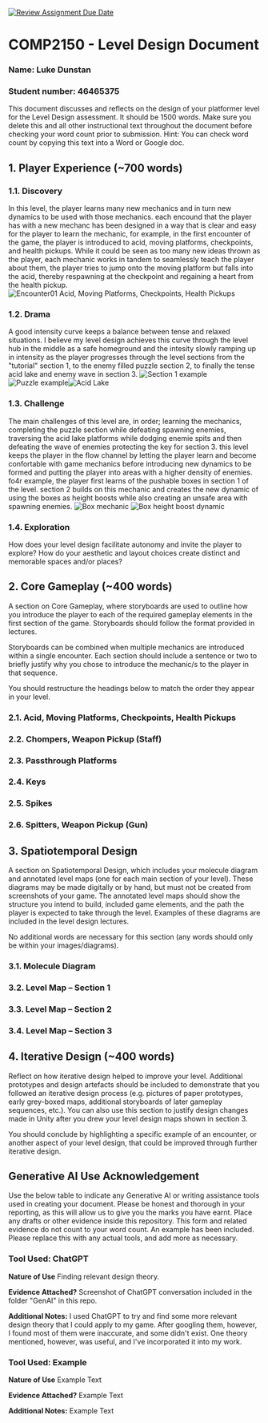 [![Review Assignment Due Date](https://classroom.github.com/assets/deadline-readme-button-24ddc0f5d75046c5622901739e7c5dd533143b0c8e959d652212380cedb1ea36.svg)](https://classroom.github.com/a/YyUO0xtt)
# COMP2150  - Level Design Document
### Name: Luke Dunstan
### Student number: 46465375 

This document discusses and reflects on the design of your platformer level for the Level Design assessment. It should be 1500 words. Make sure you delete this and all other instructional text throughout the document before checking your word count prior to submission. Hint: You can check word count by copying this text into a Word or Google doc.

## 1. Player Experience (~700 words)

### 1.1. Discovery

In this level, the player learns many new mechanics and in turn new dynamics to be used with those mechanics. each encound that the player has with a new mechanc has been designed in a way that is clear and easy for the player to learn the mechanic, for example, in the first encounter of the game, the player is introduced to acid, moving platforms, checkpoints, and health pickups. While it could be seen as too many new ideas thrown as the player, each mechanic works in tandem to seamlessly teach the player about them, the player tries to jump onto the moving platform but falls into the acid, thereby respawning at the checkpoint and regaining a heart from the health pickup.
![Encounter01 Acid, Moving Platforms, Checkpoints, Health Pickups](DocImages/Encounter01.png)


### 1.2. Drama

A good intensity curve keeps a balance between tense and relaxed situations. I believe my level design achieves this curve through the level hub in the middle as a safe homeground and the intesity slowly ramping up in intensity as the player progresses through the level sections from the "tutorial" section 1, to the enemy filled puzzle section 2, to finally the tense acid lake and enemy wave in section 3. 
 ![Section 1 example](DocImages/Section%201.png) ![Puzzle example](DocImages/Puzzle.png)![Acid Lake](DocImages/Acid%20lake.png)

### 1.3. Challenge

The main challenges of this level are, in order; learning the mechanics, completing the puzzle section while defeating spawning enemies, traversing the acid lake platforms while dodging enemie spits and then defeating the wave of enemies protecting the key for section 3. this level keeps the player in the flow channel by letting the player learn and become confortable with game mechanics before introducing new dynamics to be formed and putting the player into areas with a higher density of enemies. fo4r example, the player first learns of the pushable boxes in section 1 of the level. section 2 builds on this mechanic and creates the new dynamic of using the boxes as height boosts while also creating an unsafe area with spawning enemies.
![Box mechanic](DocImages/box%20pressure%20plate.png) ![Box height boost dynamic](DocImages/Box%20Height.png)

### 1.4. Exploration
How does your level design facilitate autonomy and invite the player to explore? How do your aesthetic and layout choices create distinct and memorable spaces and/or places?



## 2. Core Gameplay (~400 words)
A section on Core Gameplay, where storyboards are used to outline how you introduce the player to each of the required gameplay elements in the first section of the game. Storyboards should follow the format provided in lectures.

Storyboards can be combined when multiple mechanics are introduced within a single encounter. Each section should include a sentence or two to briefly justify why you chose to introduce the mechanic/s to the player in that sequence.

You should restructure the headings below to match the order they appear in your level.

### 2.1. Acid, Moving Platforms, Checkpoints, Health Pickups

### 2.2. Chompers, Weapon Pickup (Staff)

### 2.3. Passthrough Platforms

### 2.4. Keys

### 2.5. Spikes

### 2.6. Spitters, Weapon Pickup (Gun)

## 3. Spatiotemporal Design
A section on Spatiotemporal Design, which includes your molecule diagram and annotated level maps (one for each main section of your level). These diagrams may be made digitally or by hand, but must not be created from screenshots of your game. The annotated level maps should show the structure you intend to build, included game elements, and the path the player is expected to take through the level. Examples of these diagrams are included in the level design lectures.

No additional words are necessary for this section (any words should only be within your images/diagrams).
 
### 3.1. Molecule Diagram

### 3.2. Level Map – Section 1

### 3.3.	Level Map – Section 2

### 3.4.	Level Map – Section 3

## 4. Iterative Design (~400 words)
Reflect on how iterative design helped to improve your level. Additional prototypes and design artefacts should be included to demonstrate that you followed an iterative design process (e.g. pictures of paper prototypes, early grey-boxed maps, additional storyboards of later gameplay sequences, etc.). You can also use this section to justify design changes made in Unity after you drew your level design maps shown in section 3. 

You should conclude by highlighting a specific example of an encounter, or another aspect of your level design, that could be improved through further iterative design.

## Generative AI Use Acknowledgement

Use the below table to indicate any Generative AI or writing assistance tools used in creating your document. Please be honest and thorough in your reporting, as this will allow us to give you the marks you have earnt. Place any drafts or other evidence inside this repository. This form and related evidence do not count to your word count.
An example has been included. Please replace this with any actual tools, and add more as necessary.


### Tool Used: ChatGPT
**Nature of Use** Finding relevant design theory.

**Evidence Attached?** Screenshot of ChatGPT conversation included in the folder "GenAI" in this repo.

**Additional Notes:** I used ChatGPT to try and find some more relevant design theory that I could apply to my game. After googling them, however, I found most of them were inaccurate, and some didn't exist. One theory mentioned, however, was useful, and I've incorporated it into my work.

### Tool Used: Example
**Nature of Use** Example Text

**Evidence Attached?** Example Text

**Additional Notes:** Example Text


